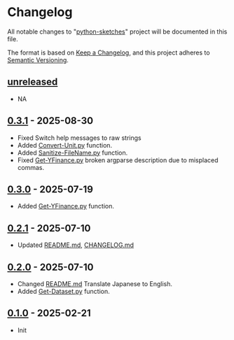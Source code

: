 # Changelog

All notable changes to "[python-sketches](https://github.com/btklab/python-sketches)" project will be documented in this file.

The format is based on [Keep a Changelog](https://keepachangelog.com/en/1.0.0/),
and this project adheres to [Semantic Versioning](https://semver.org/spec/v2.0.0.html).

## [unreleased]

- NA

## [0.3.1] - 2025-08-30

- Fixed Switch help messages to raw strings
- Added [Convert-Unit.py][] function.
- Added [Sanitize-FileName.py][] function.
- Fixed [Get-YFinance.py][] broken argparse description due to misplaced commas.

## [0.3.0] - 2025-07-19

- Added [Get-YFinance.py][] function.

## [0.2.1] - 2025-07-10

- Updated [README.md], [CHANGELOG.md]

## [0.2.0] - 2025-07-10

- Changed [README.md][] Translate Japanese to English.
- Added [Get-Dataset.py][] function.

## [0.1.0] - 2025-02-21

- Init


[pycalc.py]: src/pycalc.py
[pymatcalc.py]: src/pymatcalc.py
[pysym.py]: src/pysym.py
[pyplot.py]: src/pyplot.py
[pyplot-pandas.py]: src/pyplot-pandas.py
[pyplot-x-rs.py]: src/pyplot-x-rs.py
[pyplot-timeline2.py]: src/pyplot-timeline2.py

[README.md]: blob/main/README.md
[CHANGELOG.md]: blob/main/CHANGELOG.md
[requirements.txt]: blob/main/requirements.txt

[Get-PeriodicTable.py]: src/Get-PeriodicTable.py
[Get-MolecularMass.py]: src/Get-MolecularMass.py
[Calc-ChemWeightRL.py]: src/Calc-ChemWeightRL.py
[Calc-ChemWeightLR.py]: src/Calc-ChemWeightLR.py

[Calc-ChemMassPercent.py]: src/Calc-ChemMassPercent.py
[Calc-LPpulp.py]: src/Calc-LPpulp.py

[Get-Dataset.py]: src/Get-Dataset.py
[Get-YFinance.py]: src/Get-YFinance.py

[Sanitize-FileName.py]: src/Sanitize-FileName.py
[Convert-Unit.py]: src/Convert-Unit.py


[unreleased]: https://github.com/btklab/python-sketches/compare/0.3.1..HEAD
[0.3.1]: https://github.com/btklab/python-sketches/releases/tag/0.3.1
[0.3.0]: https://github.com/btklab/python-sketches/releases/tag/0.3.0
[0.2.1]: https://github.com/btklab/python-sketches/releases/tag/0.2.1
[0.2.0]: https://github.com/btklab/python-sketches/releases/tag/0.2.0
[0.1.0]: https://github.com/btklab/python-sketches/releases/tag/0.1.0

